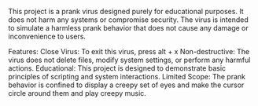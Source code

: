 This project is a prank virus designed purely for educational purposes. It does not harm any systems or compromise security. The virus is intended to simulate a harmless prank behavior that does not cause any damage or inconvenience to users.

Features:
Close Virus: To exit this virus, press alt + x
Non-destructive: The virus does not delete files, modify system settings, or perform any harmful actions.
Educational: This project is designed to demonstrate basic principles of scripting and system interactions.
Limited Scope: The prank behavior is confined to display a creepy set of eyes and make the cursor circle around them and play creepy music.
